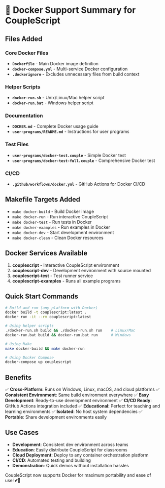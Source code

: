 # 🐳 Docker Support Summary for CoupleScript

## Files Added

### Core Docker Files
- **`Dockerfile`** - Main Docker image definition
- **`docker-compose.yml`** - Multi-service Docker configuration
- **`.dockerignore`** - Excludes unnecessary files from build context

### Helper Scripts
- **`docker-run.sh`** - Unix/Linux/Mac helper script
- **`docker-run.bat`** - Windows helper script

### Documentation
- **`DOCKER.md`** - Complete Docker usage guide
- **`user-programs/README.md`** - Instructions for user programs

### Test Files
- **`user-programs/docker-test.couple`** - Simple Docker test
- **`user-programs/docker-test-full.couple`** - Comprehensive Docker test

### CI/CD
- **`.github/workflows/docker.yml`** - GitHub Actions for Docker CI/CD

## Makefile Targets Added

- `make docker-build` - Build Docker image
- `make docker-run` - Run interactive CoupleScript
- `make docker-test` - Run tests in Docker
- `make docker-examples` - Run examples in Docker
- `make docker-dev` - Start development environment
- `make docker-clean` - Clean Docker resources

## Docker Services Available

1. **couplescript** - Interactive CoupleScript environment
2. **couplescript-dev** - Development environment with source mounted
3. **couplescript-test** - Test runner service
4. **couplescript-examples** - Runs all example programs

## Quick Start Commands

```bash
# Build and run (any platform with Docker)
docker build -t couplescript:latest .
docker run -it --rm couplescript:latest

# Using helper scripts
./docker-run.sh build && ./docker-run.sh run    # Linux/Mac
docker-run.bat build && docker-run.bat run      # Windows

# Using Make
make docker-build && make docker-run

# Using Docker Compose
docker-compose up couplescript
```

## Benefits

✅ **Cross-Platform**: Runs on Windows, Linux, macOS, and cloud platforms
✅ **Consistent Environment**: Same build environment everywhere
✅ **Easy Development**: Ready-to-use development environment
✅ **CI/CD Ready**: GitHub Actions integration included
✅ **Educational**: Perfect for teaching and learning environments
✅ **Isolated**: No host system dependencies
✅ **Portable**: Share development environments easily

## Use Cases

- **Development**: Consistent dev environment across teams
- **Education**: Easily distribute CoupleScript for classrooms
- **Cloud Deployment**: Deploy to any container orchestration platform
- **CI/CD**: Automated testing and building
- **Demonstration**: Quick demos without installation hassles

CoupleScript now supports Docker for maximum portability and ease of use! 💕🐳
